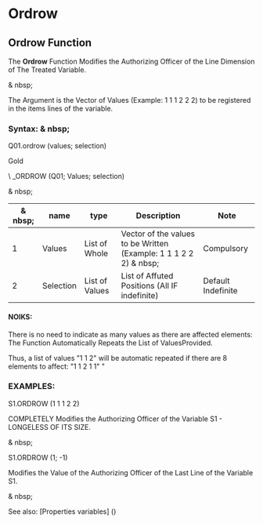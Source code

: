 # Ordrow

## Ordrow Function

The **Ordrow** Function Modifies the Authorizing Officer of the Line Dimension of The Treated Variable.

& nbsp;

The Argument is the Vector of Values ​​(Example: 1 1 1 2 2 2) to be registered in the items lines of the variable.

### Syntax: & nbsp;

Q01.ordrow (values; selection)

Gold

\ _ORDROW (Q01; Values; selection)

& nbsp;

| & nbsp; | **name** | **type** | **Description** | **Note** |
| --- | --- | --- | --- | --- |
| &#49; | Values ​​| List of Whole | Vector of the values ​​to be Written (Example: 1 1 1 2 2 2) & nbsp; | Compulsory |
| &#50; | Selection | List of Values ​​| List of Affuted Positions (All IF indefinite) | Default Indefinite |

#### NOIKS:

There is no need to indicate as many values ​​as there are affected elements: The Function Automatically Repeats the List of Values ​​Provided.

Thus, a list of values ​​"1 1 2" will be automatic repeated if there are 8 elements to affect: "1 1 2 1 1" "

### EXAMPLES:

S1.ORDROW (1 1 1 2 2)

COMPLETELY Modifies the Authorizing Officer of the Variable S1 - LONGELESS OF ITS SIZE.

& nbsp;

S1.ORDROW (1; -1)

Modifies the Value of the Authorizing Officer of the Last Line of the Variable S1.

& nbsp;

See also: [Properties variables] (<modify Proproprietesdesvariable.md>)